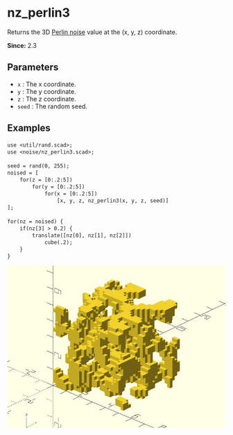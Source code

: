 # nz_perlin3

Returns the 3D [Perlin noise](https://en.wikipedia.org/wiki/Perlin_noise) value at the (x, y, z) coordinate.

**Since:** 2.3

## Parameters

- `x` : The x coordinate.
- `y` : The y coordinate.
- `z` : The z coordinate.
- `seed` : The random seed.

## Examples

    use <util/rand.scad>;
    use <noise/nz_perlin3.scad>;

    seed = rand(0, 255);
    noised = [
        for(z = [0:.2:5])
            for(y = [0:.2:5])
                for(x = [0:.2:5])
                    [x, y, z, nz_perlin3(x, y, z, seed)]
    ];    

    for(nz = noised) {
        if(nz[3] > 0.2) {
            translate([nz[0], nz[1], nz[2]])
                cube(.2);
        }
    }

![nz_perlin3](images/lib2x-nz_perlin3-1.JPG)